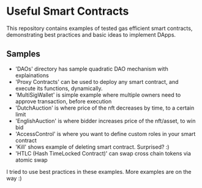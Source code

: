 # Useful Smart Contracts

This repository contains examples of tested gas efficient smart contracts, demonstrating best practices and
basic ideas to implement DApps.


## Samples

- 'DAOs' directory has sample quadratic DAO mechanism with explainations
- 'Proxy Contracts' can be used to deploy any smart contract, and execute its functions, dynamically.
- 'MultiSigWallet' is simple example where multiple owners need to approve transaction, before execution
- 'DutchAuction' is where price of the nft decreases by time, to a certain limit
- 'EnglishAuction' is where bidder increases price of the nft/asset, to win bid
- 'AccessControl' is where you want to define custom roles in your smart contract
- 'Kill' shows example of deleting smart contract. Surprised? :)
- 'HTLC (Hash TimeLocked Contract)' can swap cross chain tokens via atomic swap


I tried to use best practices in these examples. More examples are on the way :)